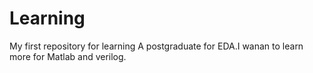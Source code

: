 # Learning
My first repository for learning
A postgraduate for EDA.I wanan to learn more for Matlab and verilog.
